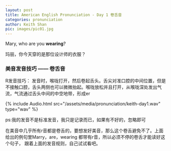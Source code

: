 ```yaml
---
layout: post
title: American English Pronunciation - Day 1 卷舌音
categories: pronunciation
author: Keith Shan
pic: images/pic01.jpg
---
```


Mary, who are you **wearing**?

玛丽，你今天穿的是那位设计师的衣服？

<!--more-->

### 美音发音技巧 —— 卷舌音

R发音技巧：
发音时，喉咙打开，然后卷起舌头。舌尖对准口腔的中间位置，但是不接触口腔，舌头两侧也可以微微抬起。喉咙放松并且打开，从喉咙深处发出气流，气流通过舌头中间的中空地带，形成er

{% include Audio.html src="/assets/media/pronunciation/keith-day1.wav" type="wav" %}

ps:我的发音不是标准发音，我只是记录而已，如果有不好的，忽略即可

在美音中几乎所有r音都是卷舌的，要想发好美音，那么这个卷舌避免不了。上面给出的例句里Marry，are，wearing 都带有r音，所以必须不停的卷舌才能读好这个句子，
跟着上面的发音规则，自己试试看吧。



